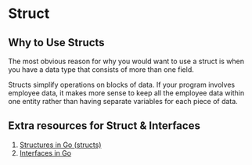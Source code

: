 # Struct

## Why to Use Structs

The most obvious reason for why you would want to use a struct is when you have a data type that consists of more than one field.

Structs simplify operations on blocks of data. If your program involves employee data, it makes more sense to keep all the employee data within one entity rather than having separate variables for each piece of data.

## Extra resources for Struct & Interfaces

1. [Structures in Go (structs)](https://medium.com/rungo/structures-in-go-76377cc106a2)
1. [Interfaces in Go](https://medium.com/rungo/interfaces-in-go-ab1601159b3a)
